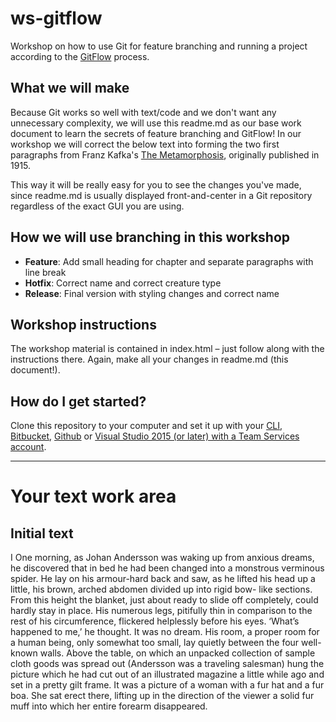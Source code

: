 # ws-gitflow
Workshop on how to use Git for feature branching and running a project according to the [GitFlow](http://nvie.com/posts/a-successful-git-branching-model/) process.

## What we will make
Because Git works so well with text/code and we don't want any unnecessary complexity, we will use this readme.md as our base work document to learn the secrets of feature branching and GitFlow! In our workshop we will correct the below text into forming the two first paragraphs from Franz Kafka's [The Metamorphosis](https://en.wikipedia.org/wiki/The_Metamorphosis), originally published in 1915.

This way it will be really easy for you to see the changes you've made, since readme.md is usually displayed front-and-center in a Git repository regardless of the exact GUI you are using.

## How we will use branching in this workshop
- **Feature**: Add small heading for chapter and separate paragraphs with line break
- **Hotfix**: Correct name and correct creature type
- **Release**: Final version with styling changes and correct name

## Workshop instructions
The workshop material is contained in index.html – just follow along with the instructions there. Again, make all your changes in readme.md (this document!).

## How do I get started?
Clone this repository to your computer and set it up with your [CLI](https://git-scm.com/book/it/v2/Git-Basics-Getting-a-Git-Repository), [Bitbucket](https://confluence.atlassian.com/bitbucket/clone-a-repository-223217891.html), [Github](https://help.github.com/articles/cloning-a-repository/) or [Visual Studio 2015 (or later) with a Team Services account](https://www.visualstudio.com/en-us/docs/git/gitquickstart).

---
# Your text work area

## Initial text
I
One morning, as Johan Andersson was waking up from anxious dreams, he discovered that in bed he had been changed into a monstrous verminous spider. He lay on his armour-hard back and saw, as he lifted his head up a little, his brown, arched abdomen divided up into rigid bow- like sections. From this height the blanket, just about ready to slide off completely, could hardly stay in place. His numerous legs, pitifully thin in comparison to the rest of his circumference, flickered helplessly before his eyes.
‘What’s happened to me,’ he thought. It was no dream. His room, a proper room for a human being, only somewhat too small, lay quietly between the four well- known walls. Above the table, on which an unpacked collection of sample cloth goods was spread out (Andersson was a traveling salesman) hung the picture which he had cut out of an illustrated magazine a little while ago and set in a pretty gilt frame. It was a picture of a woman with a fur hat and a fur boa. She sat erect there, lifting up in the direction of the viewer a solid fur muff into which her entire forearm disappeared.

